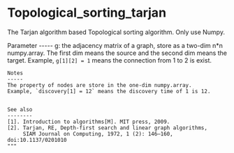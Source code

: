# Topological_sorting_tarjan
The Tarjan algorithm based Topological sorting algorithm. 
Only use Numpy. 

 Parameter
    -----
    g: the adjacency matrix of a graph, store as a two-dim n*n numpy.array.
    The first dim means the source and the second dim means the target.
    Example, `g[1][2] = 1` means the connection from 1 to 2 is exist.

    Notes
    -----
    The property of nodes are store in the one-dim numpy.array.
    Example, `discovery[1] = 12` means the discovery time of 1 is 12.


    See also
    --------
    [1]. Introduction to algorithms[M]. MIT press, 2009.
    [2]. Tarjan, RE, Depth-first search and linear graph algorithms,
         SIAM Journal on Computing, 1972, 1 (2): 146–160, doi:10.1137/0201010
    """
